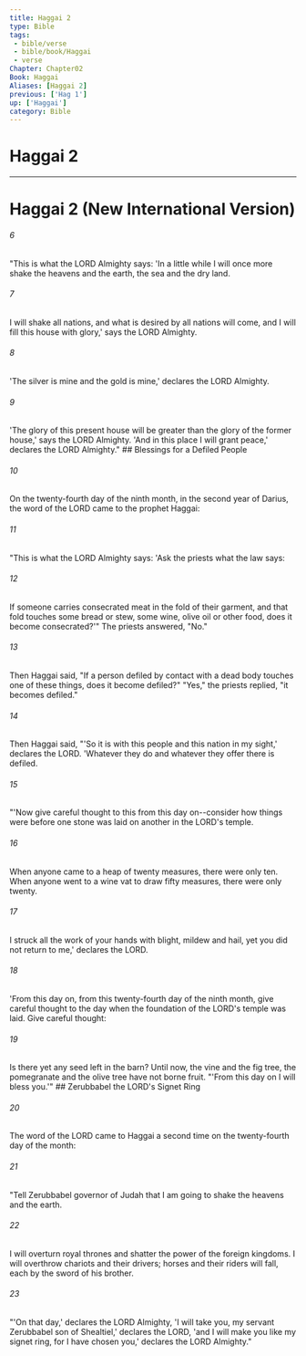 ```yaml
---
title: Haggai 2
type: Bible
tags:
 - bible/verse
 - bible/book/Haggai
 - verse
Chapter: Chapter02
Book: Haggai
Aliases: [Haggai 2]
previous: ['Hag 1']
up: ['Haggai']
category: Bible
---
```

# Haggai 2

***
# Haggai 2 (New International Version) 

###### 6 
"This is what the LORD Almighty says: 'In a little while I will once more shake the heavens and the earth, the sea and the dry land. 

###### 7 
I will shake all nations, and what is desired by all nations will come, and I will fill this house with glory,' says the LORD Almighty. 

###### 8 
'The silver is mine and the gold is mine,' declares the LORD Almighty. 

###### 9 
'The glory of this present house will be greater than the glory of the former house,' says the LORD Almighty. 'And in this place I will grant peace,' declares the LORD Almighty." ## Blessings for a Defiled People 

###### 10 
On the twenty-fourth day of the ninth month, in the second year of Darius, the word of the LORD came to the prophet Haggai: 

###### 11 
"This is what the LORD Almighty says: 'Ask the priests what the law says: 

###### 12 
If someone carries consecrated meat in the fold of their garment, and that fold touches some bread or stew, some wine, olive oil or other food, does it become consecrated?'" The priests answered, "No." 

###### 13 
Then Haggai said, "If a person defiled by contact with a dead body touches one of these things, does it become defiled?" "Yes," the priests replied, "it becomes defiled." 

###### 14 
Then Haggai said, "'So it is with this people and this nation in my sight,' declares the LORD. 'Whatever they do and whatever they offer there is defiled. 

###### 15 
"'Now give careful thought to this from this day on--consider how things were before one stone was laid on another in the LORD's temple. 

###### 16 
When anyone came to a heap of twenty measures, there were only ten. When anyone went to a wine vat to draw fifty measures, there were only twenty. 

###### 17 
I struck all the work of your hands with blight, mildew and hail, yet you did not return to me,' declares the LORD. 

###### 18 
'From this day on, from this twenty-fourth day of the ninth month, give careful thought to the day when the foundation of the LORD's temple was laid. Give careful thought: 

###### 19 
Is there yet any seed left in the barn? Until now, the vine and the fig tree, the pomegranate and the olive tree have not borne fruit. "'From this day on I will bless you.'" ## Zerubbabel the LORD's Signet Ring 

###### 20 
The word of the LORD came to Haggai a second time on the twenty-fourth day of the month: 

###### 21 
"Tell Zerubbabel governor of Judah that I am going to shake the heavens and the earth. 

###### 22 
I will overturn royal thrones and shatter the power of the foreign kingdoms. I will overthrow chariots and their drivers; horses and their riders will fall, each by the sword of his brother. 

###### 23 
"'On that day,' declares the LORD Almighty, 'I will take you, my servant Zerubbabel son of Shealtiel,' declares the LORD, 'and I will make you like my signet ring, for I have chosen you,' declares the LORD Almighty." 
